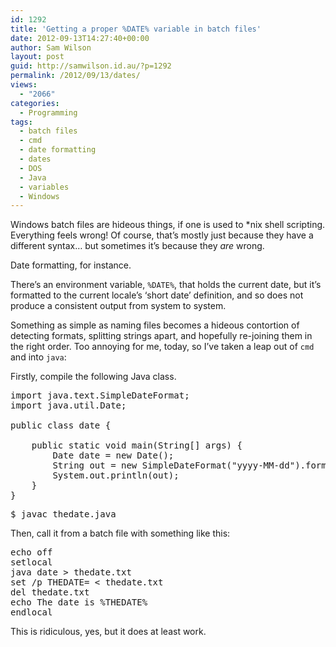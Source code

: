 ```yaml
---
id: 1292
title: 'Getting a proper %DATE% variable in batch files'
date: 2012-09-13T14:27:40+00:00
author: Sam Wilson
layout: post
guid: http://samwilson.id.au/?p=1292
permalink: /2012/09/13/dates/
views:
  - "2066"
categories:
  - Programming
tags:
  - batch files
  - cmd
  - date formatting
  - dates
  - DOS
  - Java
  - variables
  - Windows
---
```

Windows batch files are hideous things, if one is used to *nix shell scripting. Everything feels wrong! Of course, that&#8217;s mostly just because they have a different syntax&#8230; but sometimes it&#8217;s because they _are_ wrong.

Date formatting, for instance.

There&#8217;s an environment variable, `%DATE%`, that holds the current date, but it&#8217;s formatted to the current locale&#8217;s &#8216;short date&#8217; definition, and so does not produce a consistent output from system to system.

Something as simple as naming files becomes a hideous contortion of detecting formats, splitting strings apart, and hopefully re-joining them in the right order. Too annoying for me, today, so I&#8217;ve taken a leap out of `cmd` and into `java`:

Firstly, compile the following Java class.

<pre lang="java" line="1">import java.text.SimpleDateFormat;
import java.util.Date;

public class date {

    public static void main(String[] args) {
        Date date = new Date();
        String out = new SimpleDateFormat("yyyy-MM-dd").format(date);
        System.out.println(out);
    }
}
</pre>

<pre lang="bash">$ javac thedate.java
</pre>

Then, call it from a batch file with something like this:

<pre lang="dos" line="1">echo off
setlocal
java date > thedate.txt
set /p THEDATE= &lt; thedate.txt
del thedate.txt
echo The date is %THEDATE%
endlocal
</pre>

This is ridiculous, yes, but it does at least work.
